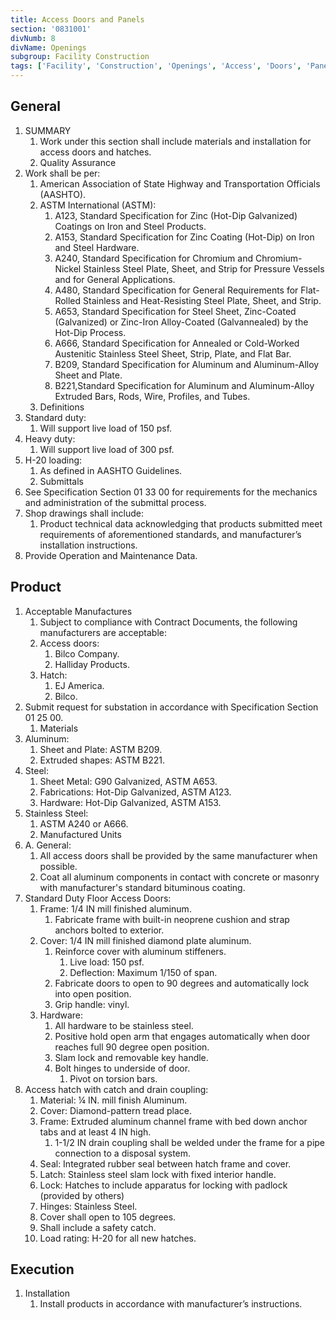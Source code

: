 ```yaml
---
title: Access Doors and Panels
section: '0831001'
divNumb: 8
divName: Openings
subgroup: Facility Construction
tags: ['Facility', 'Construction', 'Openings', 'Access', 'Doors', 'Panels']
---
```


## General

1. SUMMARY
   1. Work under this section shall include materials and installation for access doors and hatches.
   1. Quality Assurance
2. Work shall be per:
   1. American Association of State Highway and Transportation Officials (AASHTO).
   2. ASTM International (ASTM):
      1. A123, Standard Specification for Zinc (Hot-Dip Galvanized) Coatings on Iron and Steel Products.
      2. A153, Standard Specification for Zinc Coating (Hot-Dip) on Iron and Steel Hardware.
      3. A240, Standard Specification for Chromium and Chromium-Nickel Stainless Steel Plate, Sheet, and Strip for Pressure Vessels and for General Applications.
      4. A480, Standard Specification for General Requirements for Flat-Rolled Stainless and Heat-Resisting Steel Plate, Sheet, and Strip.
      5. A653, Standard Specification for Steel Sheet, Zinc-Coated (Galvanized) or Zinc-Iron Alloy-Coated (Galvannealed) by the Hot-Dip Process.
      6. A666, Standard Specification for Annealed or Cold-Worked Austenitic Stainless Steel Sheet, Strip, Plate, and Flat Bar.
      7. B209, Standard Specification for Aluminum and Aluminum-Alloy Sheet and Plate.
      8. B221,Standard Specification for Aluminum and Aluminum-Alloy Extruded Bars, Rods, Wire, Profiles, and Tubes.
   3. Definitions
3. Standard duty:
   1. Will support live load of 150 psf.
4. Heavy duty:
   1. Will support live load of 300 psf.
5. H-20 loading:
   1. As defined in AASHTO Guidelines.
   1. Submittals
6. See Specification Section 01 33 00 for requirements for the mechanics and administration of the submittal process.
7. Shop drawings shall include:
   1. Product technical data acknowledging that products submitted meet requirements of aforementioned standards, and manufacturer’s installation instructions.
8. Provide Operation and Maintenance Data.

## Product

1. Acceptable Manufactures
   1. Subject to compliance with Contract Documents, the following manufacturers are acceptable:
   1. Access doors:
      1. Bilco Company.
      2. Halliday Products.
   1. Hatch:
      1. EJ America.
      2. Bilco.
2. Submit request for substation in accordance with Specification Section 01 25 00.
   1. Materials
3. Aluminum:
   1. Sheet and Plate: ASTM B209.
   2. Extruded shapes: ASTM B221.
4. Steel:
   1. Sheet Metal: G90 Galvanized, ASTM A653.
   2. Fabrications: Hot-Dip Galvanized, ASTM A123.
   3. Hardware: Hot-Dip Galvanized, ASTM A153.
5. Stainless Steel:
   1. ASTM A240 or A666.
   1. Manufactured Units
6. A. General:
   1. All access doors shall be provided by the same manufacturer when possible.
   2. Coat all aluminum components in contact with concrete or masonry with manufacturer's standard bituminous coating.
7. Standard Duty Floor Access Doors:
   1. Frame: 1/4 IN mill finished aluminum.
      1. Fabricate frame with built-in neoprene cushion and strap anchors bolted to exterior.
   2. Cover: 1/4 IN mill finished diamond plate aluminum.
      1. Reinforce cover with aluminum stiffeners.
         1. Live load: 150 psf.
         2. Deflection: Maximum 1/150 of span.
      2. Fabricate doors to open to 90 degrees and automatically lock into open position.
      3. Grip handle: vinyl.
   3. Hardware:
      1. All hardware to be stainless steel.
      2. Positive hold open arm that engages automatically when door reaches full 90 degree open position.
      3. Slam lock and removable key handle.
      4. Bolt hinges to underside of door.
         1. Pivot on torsion bars.
8. Access hatch with catch and drain coupling:
   1. Material: ¼ IN. mill finish Aluminum.
   2. Cover: Diamond-pattern tread place.
   3. Frame: Extruded aluminum channel frame with bed down anchor tabs and at least 4 IN high.
      1. 1-1/2 IN drain coupling shall be welded under the frame for a pipe connection to a disposal system.
   4. Seal: Integrated rubber seal between hatch frame and cover.
   5. Latch: Stainless steel slam lock with fixed interior handle.
   6. Lock: Hatches to include apparatus for locking with padlock (provided by others)
   7. Hinges: Stainless Steel.
   8. Cover shall open to 105 degrees.
   9. Shall include a safety catch.
   10. Load rating: H-20 for all new hatches.

## Execution

1. Installation
   1. Install products in accordance with manufacturer’s instructions.

